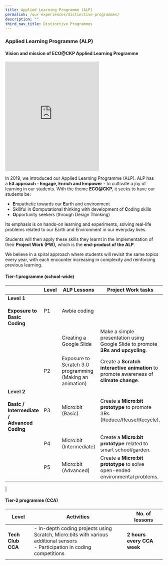 ```yaml
---
title: Applied Learning Programme (ALP)
permalink: /our-experiences/distinctive-programmes/
description: ""
third_nav_title: Distinctive Programmes
---
```


### **Applied Learning Programme (ALP)**
#### **Vision and mission of ECO@CKP Applied Learning Programme**

<iframe allowfullscreen="" allow="accelerometer; autoplay; clipboard-write; encrypted-media; gyroscope; picture-in-picture" frameborder="0" title="Happenings@Changkat Primary School" src="https://www.youtube.com/embed/AoP6IrzAvic" height="350"></iframe>

In 2019, we introduced our Applied Learning Programme (ALP). ALP has a&nbsp;**E3 approach - Engage, Enrich and Empower**&nbsp;\- to cultivate a joy of learning in our students. With the theme&nbsp;**ECO@CKP**, it seeks to have our students be:

*   **E**mpathetic towards our&nbsp;**E**arth and environment
*   Skillful in&nbsp;**C**omputational thinking with development of&nbsp;**C**oding skills
*   **O**pportunity seekers (through Design Thinking)

Its emphasis is on hands-on learning and experiments, solving real-life problems related to our Earth and Environment in our everyday lives.

Students will then apply these skills they learnt in the implementation of their&nbsp;**Project Work (PW),**&nbsp;which is the&nbsp;**end-product of the ALP**.

We believe in a spiral approach where students will revisit the same topics every year, with each encounter increasing in complexity and reinforcing previous learning.

#### **Tier-1 programme (school-wide)**

|  | Level | ALP Lessons | Project Work tasks |
|---|---|---|---|
| **Level 1**<br> <br>**Exposure to Basic Coding** | P1 | Awbie coding |  |
|  |  | Creating a Google Slide | Make a simple presentation using Google Slide to promote **3Rs and upcycling**. |
|  | P2 | Exposure to<br>Scratch  3.0<br>programming<br>(Making an animation) | Create a **Scratch interactive animation** to promote awareness of **climate change**. |
| **Level 2**<br> <br>**Basic /<br>Intermediate /<br>Advanced<br>Coding** | P3 | Micro:bit (Basic) | Create a **Micro:bit prototype** to promote 3Rs (Reduce/Reuse/Recycle). |
|  | P4 | Micro:bit (Intermediate) | Create a **Micro:bit prototype** related to smart school/garden. |
|  | P5 | Micro:bit (Advanced) | Create a **Micro:bit prototype** to solve open-ended environmental problems. |
|

#### **Tier-2 programme (CCA)**

| Level | Activities | No. of lessons |
|---|---|---|
| **Tech Club CCA** | - In-depth coding projects using Scratch, Micro:bits with various additional sensors<br>- Participation in coding competitions | **2 hours every CCA week** |
|  |  |  |